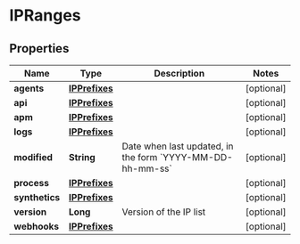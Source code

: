 

# IPRanges

## Properties

Name | Type | Description | Notes
------------ | ------------- | ------------- | -------------
**agents** | [**IPPrefixes**](IPPrefixes.md) |  |  [optional]
**api** | [**IPPrefixes**](IPPrefixes.md) |  |  [optional]
**apm** | [**IPPrefixes**](IPPrefixes.md) |  |  [optional]
**logs** | [**IPPrefixes**](IPPrefixes.md) |  |  [optional]
**modified** | **String** | Date when last updated, in the form &#x60;YYYY-MM-DD-hh-mm-ss&#x60; |  [optional]
**process** | [**IPPrefixes**](IPPrefixes.md) |  |  [optional]
**synthetics** | [**IPPrefixes**](IPPrefixes.md) |  |  [optional]
**version** | **Long** | Version of the IP list |  [optional]
**webhooks** | [**IPPrefixes**](IPPrefixes.md) |  |  [optional]



